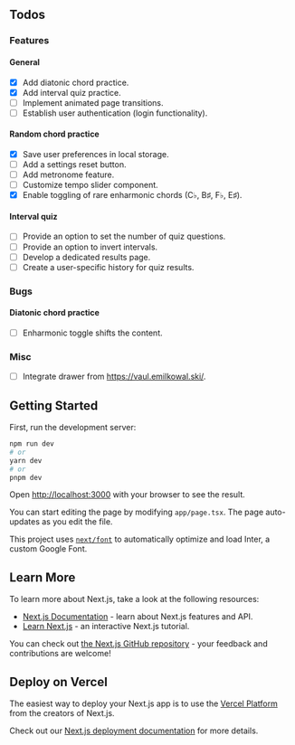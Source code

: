 ## Todos
### Features
#### General
- [x] Add diatonic chord practice.
- [x] Add interval quiz practice.
- [ ] Implement animated page transitions.
- [ ] Establish user authentication (login functionality).
#### Random chord practice
- [x] Save user preferences in local storage.
- [ ] Add a settings reset button.
- [ ] Add metronome feature.
- [ ] Customize tempo slider component.
- [x] Enable toggling of rare enharmonic chords (C♭, B♯, F♭, E♯).
#### Interval quiz
- [ ] Provide an option to set the number of quiz questions.
- [ ] Provide an option to invert intervals.
- [ ] Develop a dedicated results page.
- [ ] Create a user-specific history for quiz results.
### Bugs
#### Diatonic chord practice
- [ ] Enharmonic toggle shifts the content.
### Misc
- [ ] Integrate drawer from https://vaul.emilkowal.ski/.


## Getting Started

First, run the development server:

```bash
npm run dev
# or
yarn dev
# or
pnpm dev
```

Open [http://localhost:3000](http://localhost:3000) with your browser to see the result.

You can start editing the page by modifying `app/page.tsx`. The page auto-updates as you edit the file.

This project uses [`next/font`](https://nextjs.org/docs/basic-features/font-optimization) to automatically optimize and load Inter, a custom Google Font.

## Learn More

To learn more about Next.js, take a look at the following resources:

- [Next.js Documentation](https://nextjs.org/docs) - learn about Next.js features and API.
- [Learn Next.js](https://nextjs.org/learn) - an interactive Next.js tutorial.

You can check out [the Next.js GitHub repository](https://github.com/vercel/next.js/) - your feedback and contributions are welcome!

## Deploy on Vercel

The easiest way to deploy your Next.js app is to use the [Vercel Platform](https://vercel.com/new?utm_medium=default-template&filter=next.js&utm_source=create-next-app&utm_campaign=create-next-app-readme) from the creators of Next.js.

Check out our [Next.js deployment documentation](https://nextjs.org/docs/deployment) for more details.
